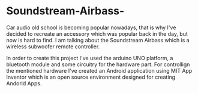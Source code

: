 # Soundstream-Airbass-
Car audio old school is becoming popular nowadays, that is why I've decided to recreate an accessory which was popular back in the day, but now is hard to find. I am talking about the Soundstream Airbass which is a wireless subwoofer remote controller.

In order to create this project I've used the arduino UNO platform, a bluetooth module and some circuitry for the hardware part. For controllign the mentioned hardware I've created an Android application using MIT App Inventor which is an open source environment designed for creating Andorid Apps. 
